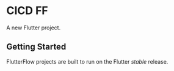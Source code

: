 # CICD FF

A new Flutter project.

## Getting Started

FlutterFlow projects are built to run on the Flutter _stable_ release.
